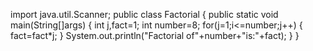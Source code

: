 import java.util.Scanner;
public class Factorial
 { 
  public static void main(String[]args)
  {
   int j,fact=1;
   int number=8;
   for(j=1;i<=number;j++)
   {
      fact=fact*j;
    }
    System.out.println("Factorial of"+number+"is:"+fact);
   }
  }
